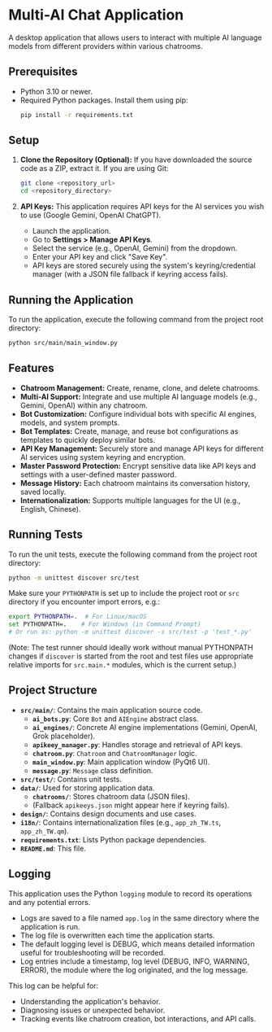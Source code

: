 # Multi-AI Chat Application

A desktop application that allows users to interact with multiple AI language models from different providers within various chatrooms.

## Prerequisites

- Python 3.10 or newer.
- Required Python packages. Install them using pip:
  ```bash
  pip install -r requirements.txt
  ```

## Setup

1.  **Clone the Repository (Optional):**
    If you have downloaded the source code as a ZIP, extract it. If you are using Git:
    ```bash
    git clone <repository_url>
    cd <repository_directory>
    ```

2.  **API Keys:**
    This application requires API keys for the AI services you wish to use (Google Gemini, OpenAI ChatGPT).
    - Launch the application.
    - Go to **Settings > Manage API Keys**.
    - Select the service (e.g., OpenAI, Gemini) from the dropdown.
    - Enter your API key and click "Save Key".
    - API keys are stored securely using the system's keyring/credential manager (with a JSON file fallback if keyring access fails).

## Running the Application

To run the application, execute the following command from the project root directory:

```bash
python src/main/main_window.py
```

## Features
- **Chatroom Management:** Create, rename, clone, and delete chatrooms.
- **Multi-AI Support:** Integrate and use multiple AI language models (e.g., Gemini, OpenAI) within any chatroom.
- **Bot Customization:** Configure individual bots with specific AI engines, models, and system prompts.
- **Bot Templates:** Create, manage, and reuse bot configurations as templates to quickly deploy similar bots.
- **API Key Management:** Securely store and manage API keys for different AI services using system keyring and encryption.
- **Master Password Protection:** Encrypt sensitive data like API keys and settings with a user-defined master password.
- **Message History:** Each chatroom maintains its conversation history, saved locally.
- **Internationalization:** Supports multiple languages for the UI (e.g., English, Chinese).

## Running Tests

To run the unit tests, execute the following command from the project root directory:

```bash
python -m unittest discover src/test
```
Make sure your `PYTHONPATH` is set up to include the project root or `src` directory if you encounter import errors, e.g.:
```bash
export PYTHONPATH=.  # For Linux/macOS
set PYTHONPATH=.    # For Windows (in Command Prompt)
# Or run as: python -m unittest discover -s src/test -p 'test_*.py'
```
(Note: The test runner should ideally work without manual PYTHONPATH changes if `discover` is started from the root and test files use appropriate relative imports for `src.main.*` modules, which is the current setup.)


## Project Structure

- **`src/main/`**: Contains the main application source code.
  - **`ai_bots.py`**: Core `Bot` and `AIEngine` abstract class.
  - **`ai_engines/`**: Concrete AI engine implementations (Gemini, OpenAI, Grok placeholder).
  - **`apikeey_manager.py`**: Handles storage and retrieval of API keys.
  - **`chatroom.py`**: `Chatroom` and `ChatroomManager` logic.
  - **`main_window.py`**: Main application window (PyQt6 UI).
  - **`message.py`**: `Message` class definition.
- **`src/test/`**: Contains unit tests.
- **`data/`**: Used for storing application data.
  - **`chatrooms/`**: Stores chatroom data (JSON files).
  - (Fallback `apikeeys.json` might appear here if keyring fails).
- **`design/`**: Contains design documents and use cases.
- **`i18n/`**: Contains internationalization files (e.g., `app_zh_TW.ts`, `app_zh_TW.qm`).
- **`requirements.txt`**: Lists Python package dependencies.
- **`README.md`**: This file.

## Logging

This application uses the Python `logging` module to record its operations and any potential errors.
- Logs are saved to a file named `app.log` in the same directory where the application is run.
- The log file is overwritten each time the application starts.
- The default logging level is DEBUG, which means detailed information useful for troubleshooting will be recorded.
- Log entries include a timestamp, log level (DEBUG, INFO, WARNING, ERROR), the module where the log originated, and the log message.

This log can be helpful for:
- Understanding the application's behavior.
- Diagnosing issues or unexpected behavior.
- Tracking events like chatroom creation, bot interactions, and API calls.
